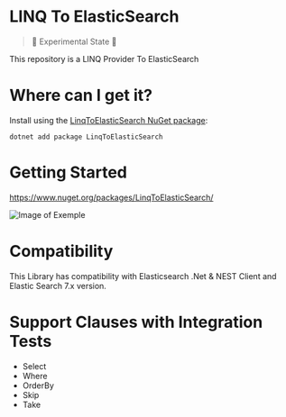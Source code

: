 # LINQ To ElasticSearch

> 🚧 Experimental State 🚧

This repository is a LINQ Provider To ElasticSearch

# Where can I get it?
Install using the [LinqToElasticSearch NuGet package](https://www.nuget.org/packages/LinqToElasticSearch):
```
dotnet add package LinqToElasticSearch
```


# Getting Started

https://www.nuget.org/packages/LinqToElasticSearch/

![Image of Exemple](https://raw.githubusercontent.com/SapiensiaTecnologia/LinqToElasticSearch/master/github/exemple.png)


# Compatibility
This Library has compatibility with Elasticsearch .Net & NEST Client and Elastic Search 7.x version.

# Support Clauses with Integration Tests
* Select
* Where
* OrderBy
* Skip
* Take
